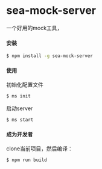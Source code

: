 # sea-mock-server
一个好用的mock工具，

#### 安装
```sh
$ npm install -g sea-mock-server
```

#### 使用

初始化配置文件
```sh
$ ms init 

```

启动server
```sh
$ ms start
```

#### 成为开发者

clone当前项目，然后编译：
```sh
$ npm run build
```
